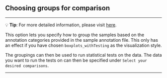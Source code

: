 ## Choosing groups for comparison

---
💡 **Tip**: For more detailed information, please visit <a href="https://icb-dcm.github.io/cOmicsArt/interface-details/08-single-gene-visualisations.html#side-panel-" target="_blank">here</a>.

This option lets you specify how to group the samples based on the annotation categories 
provided in the sample annotation file. This only has an effect if you have chosen 
`boxplots_withTesting` as the visualization style.

The groupings can then be used to run statistical tests on the data. The data you want 
to run the tests on can then be specified under `Select your desired comparisons`.

---
